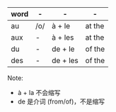 | word  | - | - | -  
|------| - |----|------
| au  | /o/ | à + le | at the
| aux  | - | à + les | at the
| du  | - | de + le | of the
| des  | - | de + les | of the

Note:
 - à + la 不会缩写
 - de 是介词 (from/of)，不是缩写